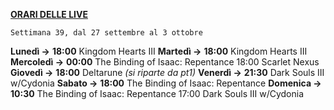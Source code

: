 <u><b>ORARI DELLE LIVE</b></u>

<code>Settimana 39, dal 27 settembre al 3 ottobre</code>

<b>Lunedì →</b> <b>18:00</b> Kingdom Hearts III
<b>Martedì →</b> <b>18:00</b> Kingdom Hearts III
<b>Mercoledì →</b> <b>00:00</b> The Binding of Isaac: Repentance 18:00 Scarlet Nexus
<b>Giovedì →</b> <b>18:00</b> Deltarune <i>(si riparte da pt1)</i>
<b>Venerdì →</b> <b>21:30</b> Dark Souls III w/Cydonia
<b>Sabato →</b> <b>18:00</b> The Binding of Isaac: Repentance
<b>Domenica →</b> <b>10:30</b> The Binding of Isaac: Repentance 17:00 Dark Souls III w/Cydonia
